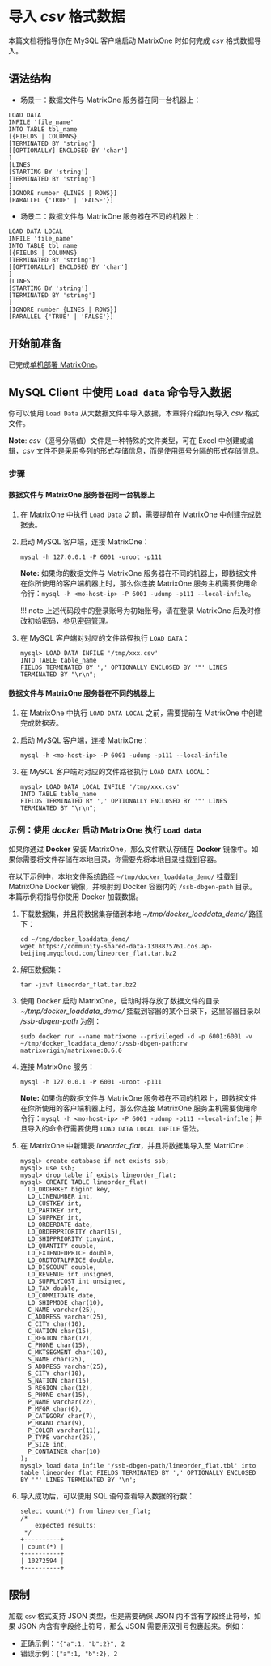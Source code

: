 # 导入 *csv* 格式数据

本篇文档将指导你在 MySQL 客户端启动 MatrixOne 时如何完成 *csv* 格式数据导入。

## 语法结构

- 场景一：数据文件与 MatrixOne 服务器在同一台机器上：

```
LOAD DATA
INFILE 'file_name'
INTO TABLE tbl_name
[{FIELDS | COLUMNS}
[TERMINATED BY 'string']
[[OPTIONALLY] ENCLOSED BY 'char']
]
[LINES
[STARTING BY 'string']
[TERMINATED BY 'string']
]
[IGNORE number {LINES | ROWS}]
[PARALLEL {'TRUE' | 'FALSE'}]
```

- 场景二：数据文件与 MatrixOne 服务器在不同的机器上：

```
LOAD DATA LOCAL
INFILE 'file_name'
INTO TABLE tbl_name
[{FIELDS | COLUMNS}
[TERMINATED BY 'string']
[[OPTIONALLY] ENCLOSED BY 'char']
]
[LINES
[STARTING BY 'string']
[TERMINATED BY 'string']
]
[IGNORE number {LINES | ROWS}]
[PARALLEL {'TRUE' | 'FALSE'}]
```

## 开始前准备

已完成[单机部署 MatrixOne](../../../Get-Started/install-standalone-matrixone.md)。

## MySQL Client 中使用 `Load data` 命令导入数据

你可以使用 `Load Data` 从大数据文件中导入数据，本章将介绍如何导入 *csv* 格式文件。

__Note__: *csv*（逗号分隔值）文件是一种特殊的文件类型，可在 Excel 中创建或编辑，*csv* 文件不是采用多列的形式存储信息，而是使用逗号分隔的形式存储信息。

### 步骤

#### 数据文件与 MatrixOne 服务器在同一台机器上

1. 在 MatrixOne 中执行 `Load Data` 之前，需要提前在 MatrixOne 中创建完成数据表。

2. 启动 MySQL 客户端，连接 MatrixOne：

    ```
    mysql -h 127.0.0.1 -P 6001 -uroot -p111
    ```

    __Note:__ 如果你的数据文件与 MatrixOne 服务器在不同的机器上，即数据文件在你所使用的客户端机器上时，那么你连接 MatrixOne 服务主机需要使用命令行：`mysql -h <mo-host-ip> -P 6001 -udump -p111 --local-infile`。

    !!! note
        上述代码段中的登录账号为初始账号，请在登录 MatrixOne 后及时修改初始密码，参见[密码管理](../../../Security/password-mgmt.md)。

3. 在 MySQL 客户端对对应的文件路径执行 `LOAD DATA`：

    ```
    mysql> LOAD DATA INFILE '/tmp/xxx.csv'
    INTO TABLE table_name
    FIELDS TERMINATED BY ',' OPTIONALLY ENCLOSED BY '"' LINES TERMINATED BY "\r\n";
    ```

#### 数据文件与 MatrixOne 服务器在不同的机器上

1. 在 MatrixOne 中执行 `LOAD DATA LOCAL` 之前，需要提前在 MatrixOne 中创建完成数据表。

2. 启动 MySQL 客户端，连接 MatrixOne：

    ```
    mysql -h <mo-host-ip> -P 6001 -udump -p111 --local-infile
    ```

3. 在 MySQL 客户端对对应的文件路径执行 `LOAD DATA LOCAL`：

    ```
    mysql> LOAD DATA LOCAL INFILE '/tmp/xxx.csv'
    INTO TABLE table_name
    FIELDS TERMINATED BY ',' OPTIONALLY ENCLOSED BY '"' LINES TERMINATED BY "\r\n";
    ```

### 示例：使用 *docker* 启动 MatrixOne 执行 `Load data`

如果你通过 **Docker** 安装 MatrixOne，那么文件默认存储在 **Docker** 镜像中。如果你需要将文件存储在本地目录，你需要先将本地目录挂载到容器。

在以下示例中，本地文件系统路径 `~/tmp/docker_loaddata_demo/` 挂载到 MatrixOne Docker 镜像，并映射到 Docker 容器内的 `/ssb-dbgen-path` 目录。本篇示例将指导你使用 Docker 加载数据。

1. 下载数据集，并且将数据集存储到本地 *~/tmp/docker_loaddata_demo/* 路径下：

    ```
    cd ~/tmp/docker_loaddata_demo/
    wget https://community-shared-data-1308875761.cos.ap-beijing.myqcloud.com/lineorder_flat.tar.bz2
    ```

2. 解压数据集：

    ```
    tar -jxvf lineorder_flat.tar.bz2
    ```

3. 使用 Docker 启动 MatrixOne，启动时将存放了数据文件的目录 *~/tmp/docker_loaddata_demo/* 挂载到容器的某个目录下，这里容器目录以 */ssb-dbgen-path* 为例：

    ```
    sudo docker run --name matrixone --privileged -d -p 6001:6001 -v ~/tmp/docker_loaddata_demo/:/ssb-dbgen-path:rw matrixorigin/matrixone:0.6.0
    ```

4. 连接 MatrixOne 服务：

    ```
    mysql -h 127.0.0.1 -P 6001 -uroot -p111
    ```

    __Note:__ 如果你的数据文件与 MatrixOne 服务器在不同的机器上，即数据文件在你所使用的客户端机器上时，那么你连接 MatrixOne 服务主机需要使用命令行：`mysql -h <mo-host-ip> -P 6001 -udump -p111 --local-infile`；并且导入的命令行需要使用 `LOAD DATA LOCAL INFILE` 语法。

5. 在 MatrixOne 中新建表 *lineorder_flat*，并且将数据集导入至 MatriOne：

    ```
    mysql> create database if not exists ssb;
    mysql> use ssb;
    mysql> drop table if exists lineorder_flat;
    mysql> CREATE TABLE lineorder_flat(
      LO_ORDERKEY bigint key,
      LO_LINENUMBER int,
      LO_CUSTKEY int,
      LO_PARTKEY int,
      LO_SUPPKEY int,
      LO_ORDERDATE date,
      LO_ORDERPRIORITY char(15),
      LO_SHIPPRIORITY tinyint,
      LO_QUANTITY double,
      LO_EXTENDEDPRICE double,
      LO_ORDTOTALPRICE double,
      LO_DISCOUNT double,
      LO_REVENUE int unsigned,
      LO_SUPPLYCOST int unsigned,
      LO_TAX double,
      LO_COMMITDATE date,
      LO_SHIPMODE char(10),
      C_NAME varchar(25),
      C_ADDRESS varchar(25),
      C_CITY char(10),
      C_NATION char(15),
      C_REGION char(12),
      C_PHONE char(15),
      C_MKTSEGMENT char(10),
      S_NAME char(25),
      S_ADDRESS varchar(25),
      S_CITY char(10),
      S_NATION char(15),
      S_REGION char(12),
      S_PHONE char(15),
      P_NAME varchar(22),
      P_MFGR char(6),
      P_CATEGORY char(7),
      P_BRAND char(9),
      P_COLOR varchar(11),
      P_TYPE varchar(25),
      P_SIZE int,
      P_CONTAINER char(10)
    );
    mysql> load data infile '/ssb-dbgen-path/lineorder_flat.tbl' into table lineorder_flat FIELDS TERMINATED BY ',' OPTIONALLY ENCLOSED BY '"' LINES TERMINATED BY '\n';
    ```

6. 导入成功后，可以使用 SQL 语句查看导入数据的行数：

    ```
    select count(*) from lineorder_flat;
    /*
        expected results:
     */
    +----------+
    | count(*) |
    +----------+
    | 10272594 |
    +----------+
    ```

## **限制**

加载 `csv` 格式支持 JSON 类型，但是需要确保 JSON 内不含有字段终止符号，如果 JSON 内含有字段终止符号，那么 JSON 需要用双引号包裹起来。例如：

- 正确示例：`"{"a":1, "b":2}", 2`
- 错误示例：`{"a":1, "b":2}, 2`
